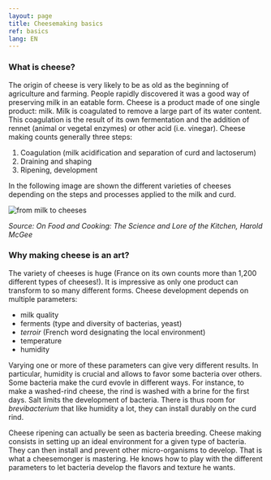 ```yaml
---
layout: page
title: Cheesemaking basics
ref: basics
lang: EN
---
```


### What is cheese?

The origin of cheese is very likely to be as old as the beginning of agriculture and farming. 
People rapidly discovered it was a good way of preserving milk in an eatable form.
Cheese is a product made of one single product: milk. Milk is coagulated to remove a large part of its water content. 
This coagulation is the result of its own fermentation and the addition of rennet (animal or vegetal enzymes) or other acid (i.e. vinegar).
Cheese making counts generally three steps:
1. Coagulation (milk acidification and separation of curd and lactoserum)
2. Draining and shaping
3. Ripening, development

In the following image are shown the different varieties of cheeses depending on the steps and processes applied to the milk and curd.

![from milk to cheeses]({{site.baseurl}}/assets/img/cheese/from-milk-to-cheese.png)

*Source: On Food and Cooking: The Science and Lore of the Kitchen, Harold McGee*

### Why making cheese is an art?

The variety of cheeses is huge (France on its own counts more than 1,200 different types of cheeses!). 
It is impressive as only one product can transform to so many different forms. 
Cheese development depends on multiple parameters:
- milk quality
- ferments (type and diversity of bacterias, yeast)
- *terroir* (French word designating the local environment)
- temperature
- humidity

Varying one or more of these parameters can give very different results. 
In particular, humidity is crucial and allows to favor some bacteria over others. 
Some bacteria make the curd evovle in different ways. 
For instance, to make a washed-rind cheese, the rind is washed with a brine for the first days. Salt limits the development of bacteria. 
There is thus room for *brevibacterium* that like humidity a lot, they can install durably on the curd rind.

Cheese ripening can actually be seen as bacteria breeding. Cheese making consists in setting up an ideal environment for a given type of bacteria. 
They can then install and prevent other micro-organisms to develop. 
That is what a cheesemonger is mastering. 
He knows how to play with the different parameters to let bacteria develop the flavors and texture he wants.
